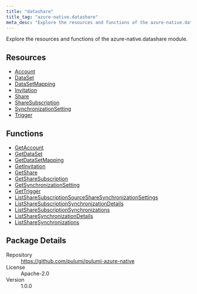 ```yaml
---
title: "datashare"
title_tag: "azure-native.datashare"
meta_desc: "Explore the resources and functions of the azure-native.datashare module."
---
```


<!-- WARNING: this file was generated by Pulumi Docs Generator. -->
<!-- Do not edit by hand unless you're certain you know what you are doing! -->

Explore the resources and functions of the azure-native.datashare module.

<h2 id="resources">Resources</h2>
<ul class="api">
    <li><a href="account" title="Account"><span class="symbol resource"></span>Account</a></li>
    <li><a href="dataset" title="DataSet"><span class="symbol resource"></span>DataSet</a></li>
    <li><a href="datasetmapping" title="DataSetMapping"><span class="symbol resource"></span>DataSetMapping</a></li>
    <li><a href="invitation" title="Invitation"><span class="symbol resource"></span>Invitation</a></li>
    <li><a href="share" title="Share"><span class="symbol resource"></span>Share</a></li>
    <li><a href="sharesubscription" title="ShareSubscription"><span class="symbol resource"></span>ShareSubscription</a></li>
    <li><a href="synchronizationsetting" title="SynchronizationSetting"><span class="symbol resource"></span>SynchronizationSetting</a></li>
    <li><a href="trigger" title="Trigger"><span class="symbol resource"></span>Trigger</a></li>
</ul>

<h2 id="functions">Functions</h2>
<ul class="api">
    <li><a href="getaccount" title="GetAccount"><span class="symbol function"></span>GetAccount</a></li>
    <li><a href="getdataset" title="GetDataSet"><span class="symbol function"></span>GetDataSet</a></li>
    <li><a href="getdatasetmapping" title="GetDataSetMapping"><span class="symbol function"></span>GetDataSetMapping</a></li>
    <li><a href="getinvitation" title="GetInvitation"><span class="symbol function"></span>GetInvitation</a></li>
    <li><a href="getshare" title="GetShare"><span class="symbol function"></span>GetShare</a></li>
    <li><a href="getsharesubscription" title="GetShareSubscription"><span class="symbol function"></span>GetShareSubscription</a></li>
    <li><a href="getsynchronizationsetting" title="GetSynchronizationSetting"><span class="symbol function"></span>GetSynchronizationSetting</a></li>
    <li><a href="gettrigger" title="GetTrigger"><span class="symbol function"></span>GetTrigger</a></li>
    <li><a href="listsharesubscriptionsourcesharesynchronizationsettings" title="ListShareSubscriptionSourceShareSynchronizationSettings"><span class="symbol function"></span>ListShareSubscriptionSourceShareSynchronizationSettings</a></li>
    <li><a href="listsharesubscriptionsynchronizationdetails" title="ListShareSubscriptionSynchronizationDetails"><span class="symbol function"></span>ListShareSubscriptionSynchronizationDetails</a></li>
    <li><a href="listsharesubscriptionsynchronizations" title="ListShareSubscriptionSynchronizations"><span class="symbol function"></span>ListShareSubscriptionSynchronizations</a></li>
    <li><a href="listsharesynchronizationdetails" title="ListShareSynchronizationDetails"><span class="symbol function"></span>ListShareSynchronizationDetails</a></li>
    <li><a href="listsharesynchronizations" title="ListShareSynchronizations"><span class="symbol function"></span>ListShareSynchronizations</a></li>
</ul>

<h2 id="package-details">Package Details</h2>
<dl class="package-details">
	<dt>Repository</dt>
	<dd><a href="https://github.com/pulumi/pulumi-azure-native">https://github.com/pulumi/pulumi-azure-native</a></dd>
	<dt>License</dt>
	<dd>Apache-2.0</dd>
	<dt>Version</dt>
	<dd>1.0.0</dd>
</dl>

